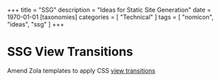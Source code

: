 +++
title = "SSG"
description = "Ideas for Static Site Generation"
date = 1970-01-01
[taxonomies]
categories = [ "Technical" ]
tags = [ "nomicon", "ideas", "ssg" ]
+++

# SSG View Transitions

Amend Zola templates to apply CSS [view transitions](https://daverupert.com/2023/05/getting-started-view-transitions/)
